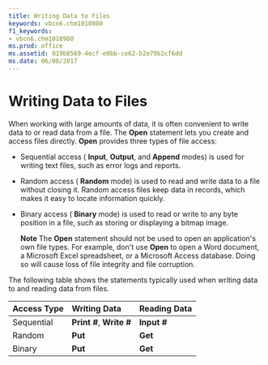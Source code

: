 ```yaml
---
title: Writing Data to Files
keywords: vbcn6.chm1010980
f1_keywords:
- vbcn6.chm1010980
ms.prod: office
ms.assetid: 019b8569-4ecf-e0bb-ce62-b2e79b2cf6dd
ms.date: 06/08/2017
---
```



# Writing Data to Files

When working with large amounts of data, it is often convenient to write data to or read data from a file. The **Open** statement lets you create and access files directly. **Open** provides three types of file access:



- Sequential access ( **Input**, **Output**, and **Append** modes) is used for writing text files, such as error logs and reports.
    
- Random access ( **Random** mode) is used to read and write data to a file without closing it. Random access files keep data in records, which makes it easy to locate information quickly.
    
- Binary access ( **Binary** mode) is used to read or write to any byte position in a file, such as storing or displaying a bitmap image.
    
    **Note**  The **Open** statement should not be used to open an application's own file types. For example, don't use **Open** to open a Word document, a Microsoft Excel spreadsheet, or a Microsoft Access database. Doing so will cause loss of file integrity and file corruption.

The following table shows the statements typically used when writing data to and reading data from files.


|**Access Type**|**Writing Data**|**Reading Data**|
|:-----|:-----|:-----|
|Sequential|**Print #**, **Write #**|**Input #**|
|Random|**Put**|**Get**|
|Binary|**Put**|**Get**|

